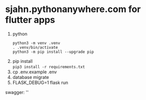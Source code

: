 # sjahn.pythonanywhere.com for flutter apps


1. python  
    ```shell
    python3 -m venv .venv
    . .venv/bin/activate
    python3 -m pip install --upgrade pip
    ```
2. pip install  
    `pip3 install -r requirements.txt`
3. cp .env.example .env
4. database migrate
5. FLASK_DEBUG=1 flask run



swagger:  ''

